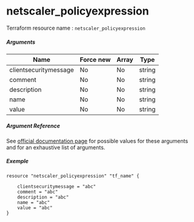 # netscaler_policyexpression

Terraform resource name : ```netscaler_policyexpression```

##### Arguments

| Name | Force new | Array | Type |
|----|----|----|----|
|clientsecuritymessage|No|No|string|
|comment|No|No|string|
|description|No|No|string|
|name|No|No|string|
|value|No|No|string|

##### Argument Reference

See [official documentation page](https://developer-docs.citrix.com/projects/netscaler-nitro-api/en/11.0/configuration/policy/policyexpression/policyexpression/) for possible values for these arguments and for an exhaustive list of arguments.

##### Exemple

```
resource "netscaler_policyexpression" "tf_name" {

    clientsecuritymessage = "abc"
    comment = "abc"
    description = "abc"
    name = "abc"
    value = "abc"
}
```

